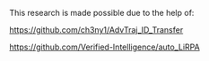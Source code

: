 This research is made possible due to the help of: 

  https://github.com/ch3ny1/AdvTraj_ID_Transfer
  
  https://github.com/Verified-Intelligence/auto_LiRPA
